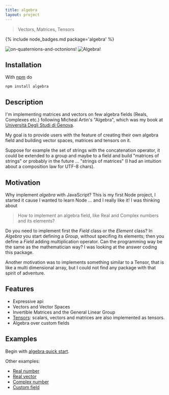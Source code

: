 ```yaml
---
title: algebra
layout: project
---
```


> Vectors, Matrices, Tensors

{% include node_badges.md package='algebra' %}

![on-quaternions-and-octonions!](http://g14n.info/algebra/images/Cover-OnQuaternionsAndOctonions.png) ![Algebra!](http://g14n.info/algebra/images/Cover-Algebra.png)

## Installation

With [npm](https://npmjs.org/) do

```
npm install algebra
```

## Description

I'm implementing matrices and vectors on few algebra fields (Reals, Complexes etc.) following Micheal Artin's "Algebra", which was my book at [Università Degli Studi di Genova](http://www.dima.unige.it).

My goal is to provide users with the feature of creating their own algebra field and building vector spaces, matrices and tensors on it.

Suppose for example the set of strings with the concatenation operator, it could be extended to a group and maybe to a field and build "matrices of strings" or probably in the future ... "strings of matrices" (I had an intuition about a composition law for UTF-8 chars).

## Motivation

Why implement *algebra* with JavaScript? This is my first Node project, I started it cause I wanted to learn Node ... and I really like it!
I was thinking about

> How to implement an algebra field, like Real and Complex numbers and its elements?

Do you need to implement first the *Field* class or the *Element* class? In *Algebra* you start defining a *Group*, without specifing its elements; then you define a *Field* adding multiplication operator. Can the programming way be the same as the mathematician way?
I was looking at the answer coding this package.

Another motivation was to implements something similar to a Tensor, that is like a multi dimensional array, but I could not find any package with that spirit of adventure.

## Features

* Expressive api
* Vectors and Vector Spaces
* Invertible Matrices and the General Linear Group
* [Tensors](http://en.wikipedia.org/wiki/Tensor): scalars, vectors and matrices are also implemented as tensors.
* Algebra over custom fields

## Examples

Begin with [algebra quick start](http://g14n.info/algebra/examples/quick-start).

Other examples:

  * [Real number](http://g14n.info/algebra/examples/real-number)  
  * [Real vector](http://g14n.info/algebra/examples/real-vector)  
  * [Complex number](http:/g14n.info/algebra/examples/complex-number)  
  * [Custom field](http://g14n.info/algebra/examples/custom-field)  

